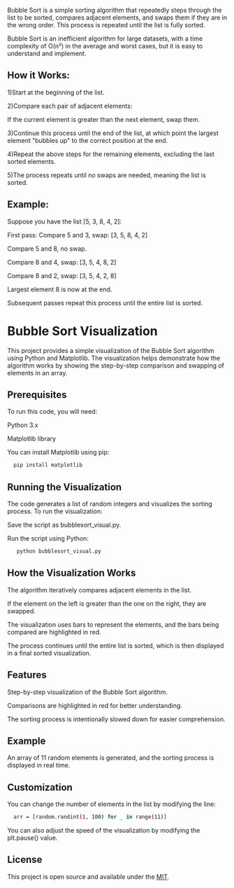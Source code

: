 
Bubble Sort is a simple sorting algorithm that repeatedly steps through the list to be sorted, compares adjacent elements, and swaps them if they are in the wrong order. This process is repeated until the list is fully sorted.

Bubble Sort is an inefficient algorithm for large datasets, with a time complexity of O(n²) in the average and worst cases, but it is easy to understand and implement.


## How it Works:

1)Start at the beginning of the list.

2)Compare each pair of adjacent elements:

If the current element is greater than the next element, swap them.

3)Continue this process until the end of the list, at which point the largest element "bubbles up" to the correct position at the end.

4)Repeat the above steps for the remaining elements, excluding the last sorted elements.

5)The process repeats until no swaps are needed, meaning the list is sorted.

## Example:
Suppose you have the list [5, 3, 8, 4, 2]:

First pass:
Compare 5 and 3, swap: [3, 5, 8, 4, 2]

Compare 5 and 8, no swap.

Compare 8 and 4, swap: [3, 5, 4, 8, 2]

Compare 8 and 2, swap: [3, 5, 4, 2, 8]

Largest element 8 is now at the end.

Subsequent passes repeat this process until the entire list is sorted.

# Bubble Sort Visualization

This project provides a simple visualization of the Bubble Sort algorithm using Python and Matplotlib. The visualization helps demonstrate how the algorithm works by showing the step-by-step comparison and swapping of elements in an array.


## Prerequisites

To run this code, you will need:

Python 3.x

Matplotlib library

You can install Matplotlib using pip:
 ```bash
   pip install matplotlib
   ```
## Running the Visualization 

The code generates a list of random integers and visualizes the sorting process. To run the visualization:

Save the script as bubblesort_visual.py.

Run the script using Python:
```bash
   python bubblesort_visual.py
   ```
## How the Visualization Works

The algorithm iteratively compares adjacent elements in the list.

If the element on the left is greater than the one on the right, they are swapped.

The visualization uses bars to represent the elements, and the bars being compared are highlighted in red.

The process continues until the entire list is sorted, which is then displayed in a final sorted visualization.

## Features

Step-by-step visualization of the Bubble Sort algorithm.

Comparisons are highlighted in red for better understanding.

The sorting process is intentionally slowed down for easier comprehension.

## Example

An array of 11 random elements is generated, and the sorting process is displayed in real time.

## Customization

You can change the number of elements in the list by modifying the line:
 ```bash
   arr = [random.randint(1, 100) for _ in range(11)]
   ```
You can also adjust the speed of the visualization by modifying the plt.pause() value.

## License
This project is open source and available under the [MIT](https://choosealicense.com/licenses/mit/).
